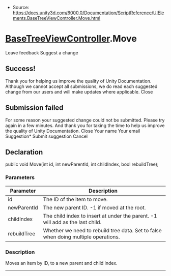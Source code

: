 * Source: https://docs.unity3d.com/6000.0/Documentation/ScriptReference/UIElements.BaseTreeViewController.Move.html

#  [BaseTreeViewController](https://docs.unity3d.com/6000.0/Documentation/ScriptReference/UIElements.BaseTreeViewController.html).Move
Leave feedback
Suggest a change
## Success!
Thank you for helping us improve the quality of Unity Documentation. Although we cannot accept all submissions, we do read each suggested change from our users and will make updates where applicable.
Close
## Submission failed
For some reason your suggested change could not be submitted. Please <a>try again</a> in a few minutes. And thank you for taking the time to help us improve the quality of Unity Documentation.
Close
Your name Your email Suggestion* Submit suggestion
Cancel
## Declaration
public void Move(int id, int newParentId, int childIndex, bool rebuildTree); 
### Parameters
Parameter | Description  
---|---  
id | The ID of the item to move.  
newParentId | The new parent ID. -1 if moved at the root.  
childIndex | The child index to insert at under the parent. -1 will add as the last child.  
rebuildTree | Whether we need to rebuild tree data. Set to false when doing multiple operations.  
### Description
Moves an item by ID, to a new parent and child index. 
* * *
